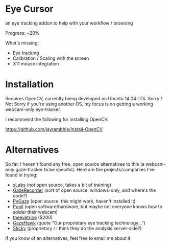 # Eye Cursor
an eye tracking addon to help with your workflow / browsing

Progress: ~20%

What's missing:
* Eye tracking
* Calibration / Scaling with the screen
* X11 mouse integration

# Installation

Requires OpenCV, currently being developed on Ubuntu 14.04 LTS. Sorry / Not Sorry if you're using another OS, my focus is on getting a working webcam-only eye-tracker.

I recommend the following for installing OpenCV:

https://github.com/jayrambhia/Install-OpenCV

# Alternatives

So far, I haven't found any free, open source alternatives to this (a webcam-only gaze-tracker to be specific). Here are the projects/companies I've found in trying:

* [xLabs](https://xlabsgaze.com/) (not open source, takes a bit of training)
* [GazeRecorder](https://www.facebook.com/gazerecorder) (sort of open source. windows-only, and where's the code?)
* [PyGaze](https://github.com/esdalmaijer/PyGaze) (open source. this might work, haven't installed it)
* [Pupil](https://github.com/pupil-labs/pupil) (open software/hardware, but maybe not everyone knows how to solder their webcam)
* [theeyetribe](http://theeyetribe.com/) ($200)
* [GazeHawk](http://gazehawk.com/) (quote "Our proprietary eye tracking technology...")
* [Sticky](https://sticky.ad/) (proprietary / I think they do the analysis server-side?)

If you know of an alternatives, feel free to email me about it

